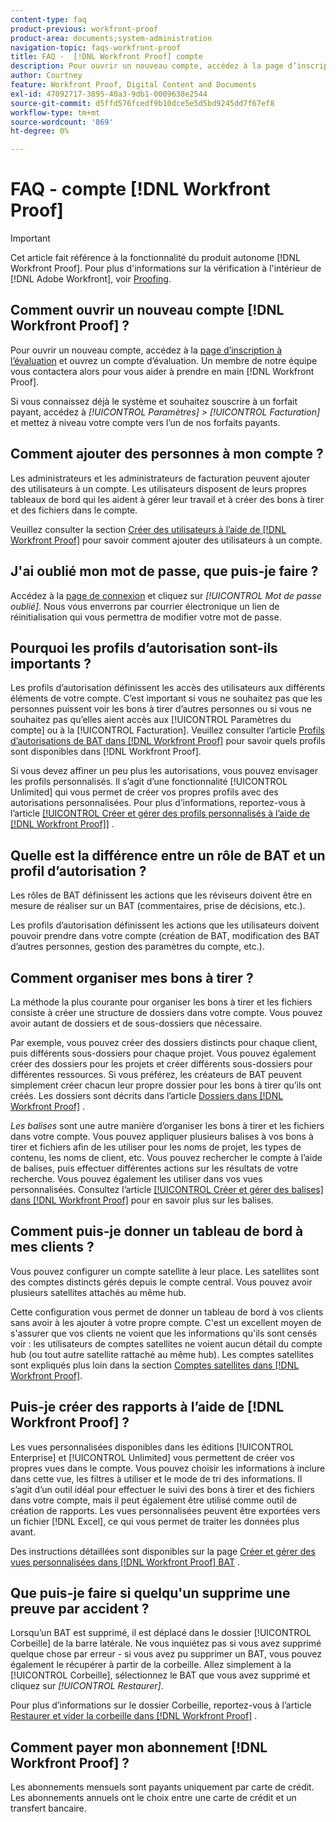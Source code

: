 ```yaml
---
content-type: faq
product-previous: workfront-proof
product-area: documents;system-administration
navigation-topic: faqs-workfront-proof
title: FAQ -  [!DNL Workfront Proof] compte
description: Pour ouvrir un nouveau compte, accédez à la page d’inscription aux tests et ouvrez un compte d’évaluation. Un membre de notre équipe vous contactera alors pour vous aider à prendre en main [!DNL Workfront Proof].
author: Courtney
feature: Workfront Proof, Digital Content and Documents
exl-id: 47092717-3895-40a3-9db1-0009638e2544
source-git-commit: d5ffd576fcedf9b10dce5e5d5bd9245dd7f67ef8
workflow-type: tm+mt
source-wordcount: '869'
ht-degree: 0%

---
```


# FAQ - compte [!DNL Workfront Proof]

>[!IMPORTANT]
>
>Cet article fait référence à la fonctionnalité du produit autonome [!DNL Workfront Proof]. Pour plus d&#39;informations sur la vérification à l&#39;intérieur de [!DNL Adobe Workfront], voir [Proofing](../../../review-and-approve-work/proofing/proofing.md).

## Comment ouvrir un nouveau compte [!DNL Workfront Proof] ?

Pour ouvrir un nouveau compte, accédez à la [page d’inscription à l’évaluation](https://www.proofhq.com/html/free-trial.html) et ouvrez un compte d’évaluation. Un membre de notre équipe vous contactera alors pour vous aider à prendre en main [!DNL Workfront Proof].

Si vous connaissez déjà le système et souhaitez souscrire à un forfait payant, accédez à *[!UICONTROL Paramètres]* *>* *[!UICONTROL Facturation]* et mettez à niveau votre compte vers l’un de nos forfaits payants.

## Comment ajouter des personnes à mon compte ?

Les administrateurs et les administrateurs de facturation peuvent ajouter des utilisateurs à un compte. Les utilisateurs disposent de leurs propres tableaux de bord qui les aident à gérer leur travail et à créer des bons à tirer et des fichiers dans le compte.

Veuillez consulter la section [Créer des utilisateurs à l’aide de [!DNL Workfront Proof]](../../../workfront-proof/wp-mnguserscontacts/users/create-users.md) pour savoir comment ajouter des utilisateurs à un compte.

## J&#39;ai oublié mon mot de passe, que puis-je faire ?

Accédez à la [page de connexion](https://app.proofhq.com/login) et cliquez sur *[!UICONTROL Mot de passe oublié]*. Nous vous enverrons par courrier électronique un lien de réinitialisation qui vous permettra de modifier votre mot de passe.

## Pourquoi les profils d’autorisation sont-ils importants ?

Les profils d’autorisation définissent les accès des utilisateurs aux différents éléments de votre compte. C’est important si vous ne souhaitez pas que les personnes puissent voir les bons à tirer d’autres personnes ou si vous ne souhaitez pas qu’elles aient accès aux [!UICONTROL Paramètres du compte] ou à la [!UICONTROL Facturation]. Veuillez consulter l’article [Profils d’autorisations de BAT dans [!DNL Workfront Proof]](../../../workfront-proof/wp-acct-admin/account-settings/proof-perm-profiles-in-wp.md) pour savoir quels profils sont disponibles dans [!DNL Workfront Proof].

Si vous devez affiner un peu plus les autorisations, vous pouvez envisager les profils personnalisés. Il s’agit d’une fonctionnalité [!UICONTROL Unlimited] qui vous permet de créer vos propres profils avec des autorisations personnalisées. Pour plus d’informations, reportez-vous à l’article [[!UICONTROL Créer et gérer des profils personnalisés à l’aide de [!DNL Workfront Proof]]](../../../workfront-proof/wp-mnguserscontacts/users/create-and-manage-custom-profiles.md) .

## Quelle est la différence entre un rôle de BAT et un profil d’autorisation ?

Les rôles de BAT définissent les actions que les réviseurs doivent être en mesure de réaliser sur un BAT (commentaires, prise de décisions, etc.).

Les profils d’autorisation définissent les actions que les utilisateurs doivent pouvoir prendre dans votre compte (création de BAT, modification des BAT d’autres personnes, gestion des paramètres du compte, etc.).

## Comment organiser mes bons à tirer ?

La méthode la plus courante pour organiser les bons à tirer et les fichiers consiste à créer une structure de dossiers dans votre compte. Vous pouvez avoir autant de dossiers et de sous-dossiers que nécessaire.

Par exemple, vous pouvez créer des dossiers distincts pour chaque client, puis différents sous-dossiers pour chaque projet. Vous pouvez également créer des dossiers pour les projets et créer différents sous-dossiers pour différentes ressources. Si vous préférez, les créateurs de BAT peuvent simplement créer chacun leur propre dossier pour les bons à tirer qu’ils ont créés. Les dossiers sont décrits dans l’article [Dossiers dans [!DNL Workfront Proof]](../../../workfront-proof/wp-work-proofsfiles/organize-your-work/folders.md) .

*Les balises* sont une autre manière d’organiser les bons à tirer et les fichiers dans votre compte. Vous pouvez appliquer plusieurs balises à vos bons à tirer et fichiers afin de les utiliser pour les noms de projet, les types de contenu, les noms de client, etc. Vous pouvez rechercher le compte à l’aide de balises, puis effectuer différentes actions sur les résultats de votre recherche. Vous pouvez également les utiliser dans vos vues personnalisées. Consultez l’article [[!UICONTROL Créer et gérer des balises] dans [!DNL Workfront Proof]](../../../workfront-proof/wp-work-proofsfiles/organize-your-work/create-and-manage-tags.md) pour en savoir plus sur les balises.

## Comment puis-je donner un tableau de bord à mes clients ?

Vous pouvez configurer un compte satellite à leur place. Les satellites sont des comptes distincts gérés depuis le compte central. Vous pouvez avoir plusieurs satellites attachés au même hub.

Cette configuration vous permet de donner un tableau de bord à vos clients sans avoir à les ajouter à votre propre compte. C&#39;est un excellent moyen de s&#39;assurer que vos clients ne voient que les informations qu&#39;ils sont censés voir : les utilisateurs de comptes satellites ne voient aucun détail du compte hub (ou tout autre satellite rattaché au même hub). Les comptes satellites sont expliqués plus loin dans la section [Comptes satellites dans [!DNL Workfront Proof]](../../../workfront-proof/wp-acct-admin/satellite-accounts/sat-accts-in-wp.md).

## Puis-je créer des rapports à l’aide de [!DNL Workfront Proof] ?

Les vues personnalisées disponibles dans les éditions [!UICONTROL Enterprise] et [!UICONTROL Unlimited] vous permettent de créer vos propres vues dans le compte. Vous pouvez choisir les informations à inclure dans cette vue, les filtres à utiliser et le mode de tri des informations. Il s’agit d’un outil idéal pour effectuer le suivi des bons à tirer et des fichiers dans votre compte, mais il peut également être utilisé comme outil de création de rapports. Les vues personnalisées peuvent être exportées vers un fichier [!DNL Excel], ce qui vous permet de traiter les données plus avant.

Des instructions détaillées sont disponibles sur la page [Créer et gérer des vues personnalisées dans [!DNL Workfront Proof] BAT](../../../workfront-proof/wp-work-proofsfiles/manage-your-work/create-and-manage-custom-views.md) .

## Que puis-je faire si quelqu&#39;un supprime une preuve par accident ?

Lorsqu’un BAT est supprimé, il est déplacé dans le dossier [!UICONTROL Corbeille] de la barre latérale. Ne vous inquiétez pas si vous avez supprimé quelque chose par erreur - si vous avez pu supprimer un BAT, vous pouvez également le récupérer à partir de la corbeille. Allez simplement à la [!UICONTROL Corbeille], sélectionnez le BAT que vous avez supprimé et cliquez sur *[!UICONTROL Restaurer]*.

Pour plus d’informations sur le dossier Corbeille, reportez-vous à l’article [Restaurer et vider la corbeille dans [!DNL Workfront Proof]](../../../workfront-proof/wp-work-proofsfiles/manage-your-work/restore-and-empty-trash.md) .

## Comment payer mon abonnement [!DNL Workfront Proof] ?

Les abonnements mensuels sont payants uniquement par carte de crédit. Les abonnements annuels ont le choix entre une carte de crédit et un transfert bancaire. <!--Visit the [Account Payment in [!DNL Workfront Proof]](../../../workfront-proof/wp-billingsettings/manage-your-billing/acct-payment-in-wp.md) help page for additional information.-->
